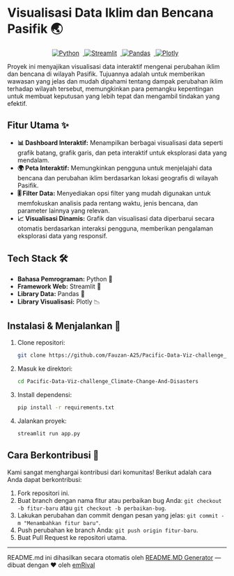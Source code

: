 # Visualisasi Data Iklim dan Bencana Pasifik 🌏

<p align="center">
  <a href="https://www.python.org/" target="_blank">
    <img style="margin-right: 8px;" src="https://img.shields.io/badge/Python-3776AB?style=for-the-badge&logo=python&logoColor=white" alt="Python">
  </a>
  <a href="https://pacific-data-viz-challengeclimate-change-and-disasters.streamlit.app/" target="_blank">
    <img style="margin-right: 8px;" src="https://img.shields.io/badge/Streamlit-FF4B4B?style=for-the-badge&logo=streamlit&logoColor=white" alt="Streamlit">
  </a>
  <a href="https://pandas.pydata.org/" target="_blank">
    <img style="margin-right: 8px;" src="https://img.shields.io/badge/Pandas-150458?style=for-the-badge&logo=pandas&logoColor=white" alt="Pandas">
  </a>
  <a href="https://plotly.com/" target="_blank">
    <img style="margin-right: 8px;" src="https://img.shields.io/badge/Plotly-239120?style=for-the-badge&logo=plotly&logoColor=white" alt="Plotly">
  </a>
</p>

Proyek ini menyajikan visualisasi data interaktif mengenai perubahan iklim dan bencana di wilayah Pasifik. Tujuannya adalah untuk memberikan wawasan yang jelas dan mudah dipahami tentang dampak perubahan iklim terhadap wilayah tersebut, memungkinkan para pemangku kepentingan untuk membuat keputusan yang lebih tepat dan mengambil tindakan yang efektif.

## Fitur Utama ✨

*   **📊 Dashboard Interaktif:** Menampilkan berbagai visualisasi data seperti grafik batang, grafik garis, dan peta interaktif untuk eksplorasi data yang mendalam.
*   **🌍 Peta Interaktif:** Memungkinkan pengguna untuk menjelajahi data bencana dan perubahan iklim berdasarkan lokasi geografis di wilayah Pasifik.
*   **🎚️ Filter Data:** Menyediakan opsi filter yang mudah digunakan untuk memfokuskan analisis pada rentang waktu, jenis bencana, dan parameter lainnya yang relevan.
*   **📈 Visualisasi Dinamis:** Grafik dan visualisasi data diperbarui secara otomatis berdasarkan interaksi pengguna, memberikan pengalaman eksplorasi data yang responsif.

## Tech Stack 🛠️

*   **Bahasa Pemrograman:** Python 🐍
*   **Framework Web:** Streamlit 🎈
*   **Library Data:** Pandas 🐼
*   **Library Visualisasi:** Plotly 📉

## Instalasi & Menjalankan 🚀

1.  Clone repositori:

    ```bash
    git clone https://github.com/Fauzan-A25/Pacific-Data-Viz-challenge_Climate-Change-And-Disasters
    ```

2.  Masuk ke direktori:

    ```bash
    cd Pacific-Data-Viz-challenge_Climate-Change-And-Disasters
    ```

3.  Install dependensi:

    ```bash
    pip install -r requirements.txt
    ```

4.  Jalankan proyek:

    ```bash
    streamlit run app.py
    ```

## Cara Berkontribusi 🤝

Kami sangat menghargai kontribusi dari komunitas! Berikut adalah cara Anda dapat berkontribusi:

1.  Fork repositori ini.
2.  Buat branch dengan nama fitur atau perbaikan bug Anda: `git checkout -b fitur-baru` atau `git checkout -b perbaikan-bug`.
3.  Lakukan perubahan dan commit dengan pesan yang jelas: `git commit -m "Menambahkan fitur baru"`.
4.  Push perubahan ke branch Anda: `git push origin fitur-baru`.
5.  Buat Pull Request ke repositori utama.


---
README.md ini dihasilkan secara otomatis oleh [README.MD Generator](https://github.com/emRival) — dibuat dengan ❤️ oleh [emRival](https://github.com/emRival)
